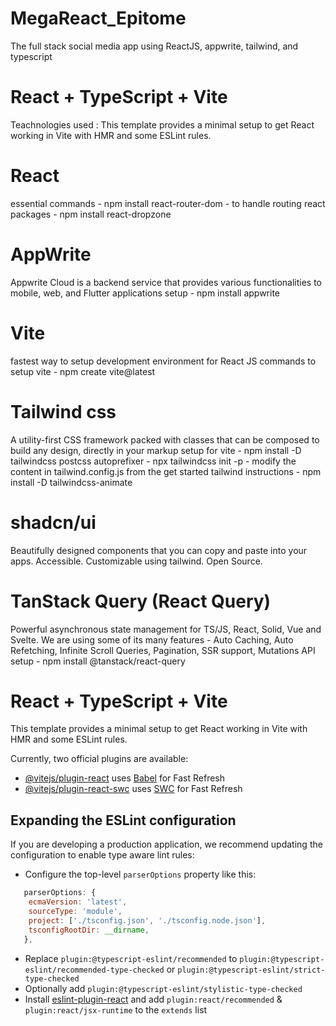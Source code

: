 # MegaReact_Epitome
 The full stack social media app using ReactJS, appwrite, tailwind, and typescript

# React + TypeScript + Vite

 Teachnologies used :
This template provides a minimal setup to get React working in Vite with HMR and some ESLint rules.

 # React 
essential commands - npm install react-router-dom - to handle routing
            react packages - npm install react-dropzone

 # AppWrite
  Appwrite Cloud is a backend service that provides various functionalities to mobile, web, and Flutter applications 
  setup - npm install appwrite

 # Vite
  fastest way to setup development environment for React JS
   commands to setup vite - npm create vite@latest

 # Tailwind css
  A utility-first CSS framework packed with classes that can be composed to build any design, directly in your markup
     setup for vite - npm install -D tailwindcss postcss autoprefixer
                    - npx tailwindcss init -p
                    - modify the content in tailwind.config.js from the get started tailwind instructions
                    - npm install -D tailwindcss-animate


 # shadcn/ui
  Beautifully designed components that you can copy and paste into your apps. Accessible. Customizable using tailwind. Open Source.


 # TanStack Query (React Query)
  Powerful asynchronous state management for TS/JS, React, Solid, Vue and Svelte.
  We are using some of its many features - Auto Caching, Auto Refetching, Infinite Scroll Queries, Pagination, SSR support, Mutations API
     setup - npm install @tanstack/react-query
















# React + TypeScript + Vite

This template provides a minimal setup to get React working in Vite with HMR and some ESLint rules.

Currently, two official plugins are available:

- [@vitejs/plugin-react](https://github.com/vitejs/vite-plugin-react/blob/main/packages/plugin-react/README.md) uses [Babel](https://babeljs.io/) for Fast Refresh
- [@vitejs/plugin-react-swc](https://github.com/vitejs/vite-plugin-react-swc) uses [SWC](https://swc.rs/) for Fast Refresh

## Expanding the ESLint configuration

If you are developing a production application, we recommend updating the configuration to enable type aware lint rules:

- Configure the top-level `parserOptions` property like this:

```js
   parserOptions: {
    ecmaVersion: 'latest',
    sourceType: 'module',
    project: ['./tsconfig.json', './tsconfig.node.json'],
    tsconfigRootDir: __dirname,
   },
```

- Replace `plugin:@typescript-eslint/recommended` to `plugin:@typescript-eslint/recommended-type-checked` or `plugin:@typescript-eslint/strict-type-checked`
- Optionally add `plugin:@typescript-eslint/stylistic-type-checked`
- Install [eslint-plugin-react](https://github.com/jsx-eslint/eslint-plugin-react) and add `plugin:react/recommended` & `plugin:react/jsx-runtime` to the `extends` list
